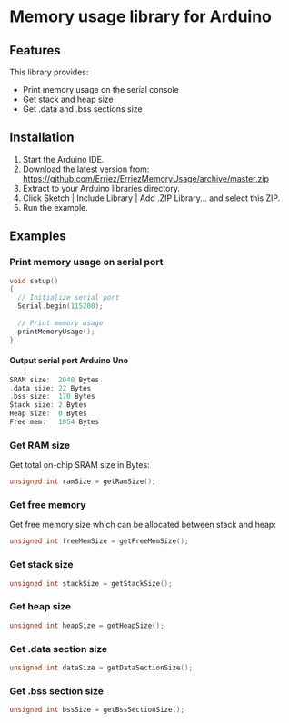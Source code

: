 # Memory usage library for Arduino

## Features
This library provides:
* Print memory usage on the serial console 
* Get stack and heap size
* Get .data and .bss sections size

## Installation
1. Start the Arduino IDE.
2. Download the latest version from:  
   https://github.com/Erriez/ErriezMemoryUsage/archive/master.zip
3. Extract to your Arduino libraries directory.
3. Click Sketch | Include Library | Add .ZIP Library... and select this ZIP.
5. Run the example. 

## Examples

### Print memory usage on serial port
```c++
void setup()
{
  // Initialize serial port
  Serial.begin(115200);
  
  // Print memory usage
  printMemoryUsage();
}
```

#### Output serial port Arduino Uno
```c++
SRAM size:  2048 Bytes
.data size: 22 Bytes
.bss size:  170 Bytes
Stack size: 2 Bytes
Heap size:  0 Bytes
Free mem:   1854 Bytes
```

### Get RAM size
Get total on-chip SRAM size in Bytes:
```c++
unsigned int ramSize = getRamSize();
```

### Get free memory
Get free memory size which can be allocated between stack and heap: 
```c++
unsigned int freeMemSize = getFreeMemSize();
```

### Get stack size
```c++
unsigned int stackSize = getStackSize();
```

### Get heap size
```c++
unsigned int heapSize = getHeapSize();
```

### Get .data section size
```c++
unsigned int dataSize = getDataSectionSize();
```

### Get .bss section size
```c++
unsigned int bssSize = getBssSectionSize();
```
